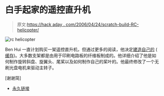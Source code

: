 # 白手起家的遥控直升机

> 原文:[https://hack aday . com/2006/04/24/scratch-build-RC-helicopter/](https://hackaday.com/2006/04/24/scratch-built-rc-helicopter/)

![rc helicopter](../Images/7a4e62740e8d3def45173e0a8034186b.png)

Ben Hui 一直计划购买一架遥控直升机，但通过更多的阅读，他决定[建造自己的](http://www.angelfire.com/blues/heli_project/) ( [缓存](http://www.angelfire.com.nyud.net:8080/blues/heli_project/))。大多数支架都是由用于印刷电路板的纤维板制成的。他详细介绍了他是如何制作旋转斜盘、旋翼头、尾桨以及如何制作自己的桨叶的。他最终修改了一个无刷光盘电机来驱动主转子。

[谢谢简]

*   [永久链接](http://www.angelfire.com/blues/heli_project/)